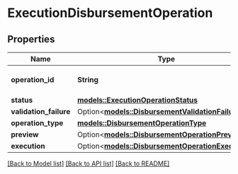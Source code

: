 # ExecutionDisbursementOperation

## Properties

Name | Type | Description | Notes
------------ | ------------- | ------------- | -------------
**operation_id** | **String** | Configuration unique identifier | 
**status** | [**models::ExecutionOperationStatus**](ExecutionOperationStatus.md) |  | 
**validation_failure** | Option<[**models::DisbursementValidationFailure**](DisbursementValidationFailure.md)> |  | [optional]
**operation_type** | [**models::DisbursementOperationType**](DisbursementOperationType.md) |  | 
**preview** | Option<[**models::DisbursementOperationPreview**](DisbursementOperationPreview.md)> |  | [optional]
**execution** | Option<[**models::DisbursementOperationExecution**](DisbursementOperationExecution.md)> |  | [optional]

[[Back to Model list]](../README.md#documentation-for-models) [[Back to API list]](../README.md#documentation-for-api-endpoints) [[Back to README]](../README.md)


